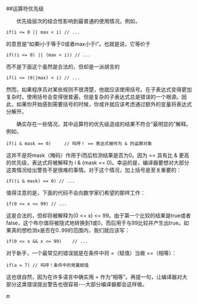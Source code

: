 ##运算符优先级

&emsp;&emsp;优先级层次的结合性影响到最普通的使用情况。例如，

    if(i <= 0 || max < i) // ...
    
的意思是“如果i小于等于0或者max小于i”。也就是说，它等价于

    if((i <= 0) || (max < i)) // ...

而不是下面这个虽然是合法的，但却是一派胡言的

    if(i <= (0||max) < i) // ...

然而，如果程序员对某些规则不很清楚，他就应该使用括号。在子表达式变得更加复杂时，使用括号会变得很普遍，但是复杂的子表达式总是错误的一个根源。因此，如果你开始感到需要括号的时候，你或许就应该考虑通过额外的变量将表达式分解开。

&emsp;&emsp;确实存在一些情况，其中运算符的优先级造成的结果不符合“最明显的”解释。例如，

    if(i & mask == 0)     // 呜呼！ == 表达式被作为 & 的运算对象
    
这并不是将mask（掩码）作用于i而后检测结果是否为0。因为 == 具有比 & 更高的优先级，表达式将被解释为 i & (mask == 0)。幸运的是，编译器要想对大部分这类情况给出警告不是很难的事情。对于这个情况，加上括号是至关重要的：

    if((i & mask) == 0) // ...
    
值得注意的是，下面的代码不会向数学家们希望的那样工作：

    if(0 <= x <= 99) // ...

这是合法的，但却将被解释为(0 <= x) <= 99。由于第一个比较的结果是true或者false，这个布尔值将被隐式地转换到1或0，而后用于与99比较并产生出true。如果真的想检测x是否在0..99的范围内，我们就应该写：

    if(0 <= x && x <= 99)    // ...

对于新手，一个最常见的错误就是在条件中将 =（赋值）当做 ==（相等）：

    if(a = 7) // 呜呼！条件中的常量赋值
    
这也很自然，因为在许多语言中确实用 = 作为“相等”。再提一句，让编译器对大部分这类错误提出警告也很容易---大部分编译器都会这样做。

🔚